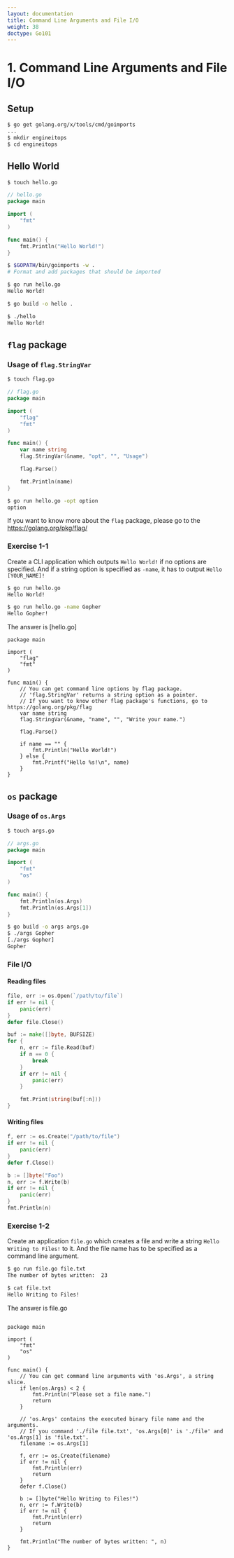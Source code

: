```yaml
---
layout: documentation
title: Command Line Arguments and File I/O
weight: 38
doctype: Go101
---
```



# 1. Command Line Arguments and File I/O

## Setup

```sh
$ go get golang.org/x/tools/cmd/goimports
...
$ mkdir engineitops
$ cd engineitops

```

## Hello World

```sh
$ touch hello.go
```

```go
// hello.go
package main

import (
	"fmt"
)

func main() {
	fmt.Println("Hello World!")
}
```

```sh
$ $GOPATH/bin/goimports -w .
# Format and add packages that should be imported

$ go run hello.go
Hello World!

$ go build -o hello .

$ ./hello
Hello World!
```

## `flag` package

### Usage of `flag.StringVar`

```sh
$ touch flag.go
```

```go
// flag.go
package main

import (
	"flag"
	"fmt"
)

func main() {
	var name string
	flag.StringVar(&name, "opt", "", "Usage")

	flag.Parse()

	fmt.Println(name)
}
```

```sh
$ go run hello.go -opt option
option
```

If you want to know more about the `flag` package, please go to the https://golang.org/pkg/flag/

### Exercise 1-1

Create a CLI application which outputs `Hello World!` if no options are specified. And if a string option is specified as `-name`, it has to output `Hello [YOUR_NAME]!`

```sh
$ go run hello.go
Hello World!

$ go run hello.go -name Gopher
Hello Gopher!
```

The answer is [hello.go]

```
package main

import (
	"flag"
	"fmt"
)

func main() {
	// You can get command line options by flag package.
	// 'flag.StringVar' returns a string option as a pointer.
	// If you want to know other flag package's functions, go to https://golang.org/pkg/flag
	var name string
	flag.StringVar(&name, "name", "", "Write your name.")

	flag.Parse()

	if name == "" {
		fmt.Println("Hello World!")
	} else {
		fmt.Printf("Hello %s!\n", name)
	}
}
```


## `os` package

### Usage of `os.Args`

```sh
$ touch args.go
```

```go
// args.go
package main

import (
	"fmt"
	"os"
)

func main() {
	fmt.Println(os.Args)
	fmt.Println(os.Args[1])
}
```

```sh
$ go build -o args args.go 
$ ./args Gopher
[./args Gopher]
Gopher
```

### File I/O

#### Reading files
```go
file, err := os.Open(`/path/to/file`)
if err != nil {
	panic(err)
}
defer file.Close()

buf := make([]byte, BUFSIZE)
for {
	n, err := file.Read(buf)
	if n == 0 {
		break
	}
	if err != nil {
		panic(err)
	}

	fmt.Print(string(buf[:n]))
}
```

#### Writing files

```go
f, err := os.Create("/path/to/file")
if err != nil {
	panic(err)
}
defer f.Close()

b := []byte("Foo")
n, err := f.Write(b)
if err != nil {
	panic(err)
}
fmt.Println(n)
```

### Exercise 1-2

Create an application `file.go` which creates a file and write a string `Hello Writing to Files!` to it. And the file name has to be specified as a command line argument.

```sh
$ go run file.go file.txt
The number of bytes written:  23

$ cat file.txt
Hello Writing to Files!
```

The answer is
file.go 
``` 

package main

import (
	"fmt"
	"os"
)

func main() {
	// You can get command line arguments with 'os.Args', a string slice.
	if len(os.Args) < 2 {
		fmt.Println("Please set a file name.")
		return
	}

	// 'os.Args' contains the executed binary file name and the arguments.
	// If you command './file file.txt', 'os.Args[0]' is './file' and 'os.Args[1] is 'file.txt'.
	filename := os.Args[1]

	f, err := os.Create(filename)
	if err != nil {
		fmt.Println(err)
		return
	}
	defer f.Close()

	b := []byte("Hello Writing to Files!")
	n, err := f.Write(b)
	if err != nil {
		fmt.Println(err)
		return
	}

	fmt.Println("The number of bytes written: ", n)
}
```
